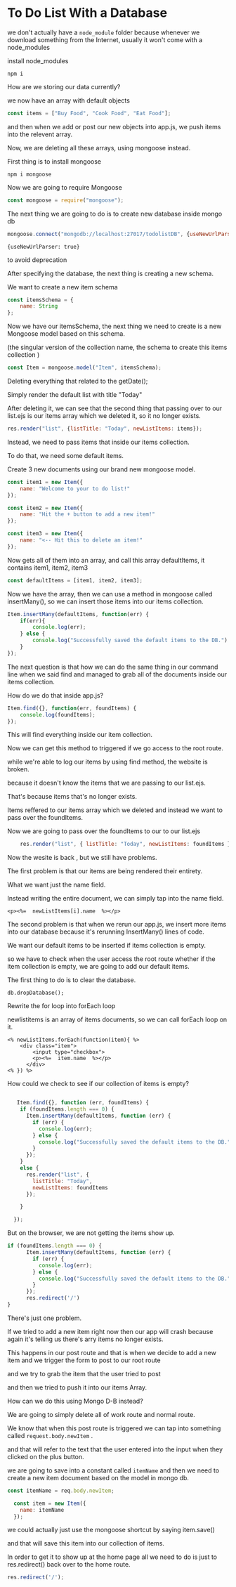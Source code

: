 # To Do List With a Database

we don't actually have a ```node_module``` folder
because whenever we download something from the Internet,
usually it won't come with a node_modules

install node_modules

```
npm i
```

How are we storing our data currently?

we now have an array with default objects

``` js
const items = ["Buy Food", "Cook Food", "Eat Food"];
```

and then when we add or post our new objects into app.js, 
we push items into the relevent array.

Now, we are deleting all these arrays, using mongoose instead.

First thing is to install mongoose

```
npm i mongoose
```

Now we are going to require Mongoose

```js
const mongoose = require("mongoose");
```

The next thing we are going to do is to create new database inside mongo db


```js
mongoose.connect("mongodb://localhost:27017/todolistDB", {useNewUrlParser: true});
```
```
{useNewUrlParser: true}
```
to avoid deprecation

After specifying the database, the next thing is creating a new schema.

We want to create a new item schema

```js
const itemsSchema = {
    name: String
};
```

Now we have our itemsSchema, the next thing we need to create is a new Mongoose model based on this schema.

(the singular version of the collection name, the schema to create this items collection )

```js
const Item = mongoose.model("Item", itemsSchema);
```

Deleting everything that related to the getDate();

Simply render the default list with title "Today"

After deleting it, we can see that the second thing that passing over to our list.ejs is our items array which we deleted it, so it no longer exists.

```js
res.render("list", {listTitle: "Today", newListItems: items});
```

Instead, we need to pass items that inside our items collection.

To do that, we need some default items.

Create 3 new documents using our brand new mongoose model.

```js
const item1 = new Item({
    name: "Welcome to your to do list!"
});

const item2 = new Item({
    name: "Hit the + button to add a new item!"
});

const item3 = new Item({
    name: "<-- Hit this to delete an item!"
});
```
Now gets all of them into an array, and call this array defaultItems, it contains item1, item2, item3

```js
const defaultItems = [item1, item2, item3];
```

Now we have the array, then we can use a method in mongoose called insertMany(), so we can insert those items into our items collection.

```js
Item.insertMany(defaultItems, function(err) {
    if(err){
        console.log(err);
    } else {
        console.log("Successfully saved the default items to the DB.")
    }
});
```

The next question is that how we can do the same thing in our command line when we said find and managed to grab all of the documents inside our items collection.

How do we do that inside app.js?

```js
Item.find({}, function(err, foundItems) {
    console.log(foundItems);
});
```

This will find everything inside our item collection.

Now we can get this method to triggered if we go access to the root route.

while we're able to log our items by using find method, the website is broken. 

because it doesn't know the items that we are passing to our list.ejs.

That's because items that's no longer exists.

Items reffered to our items array which we deleted and instead we want to pass over the foundItems.

Now we are going to pass over the foundItems to our to our list.ejs

```js
    res.render("list", { listTitle: "Today", newListItems: foundItems });
```

Now the wesite is back , but we still have problems.

The first problem is that our items are being rendered their entirety.

What we want just the name field.

Instead writing the entire document, we can simply tap into the name field.

```ejs
<p><%=  newListItems[i].name  %></p>
```


The second problem is that when we rerun our app.js, we insert more items into our database because it's rerunning InsertMany()
lines of code.


We want our default items to be inserted if items collection is empty.

so we have to check when the user access the root route whether if the item collection is empty, we are going to add our default items.

The first thing to do is to clear the database.

```
db.dropDatabase();
```

Rewrite the for loop into forEach loop 

newlistitems is an array of items documents, so we can call forEach loop on it. 

```ejs
<% newListItems.forEach(function(item){ %>
    <div class="item">
        <input type="checkbox">
        <p><%=  item.name  %></p>
      </div>
<% }) %>
```

How could we check to see if our collection of items is empty?

```js

   Item.find({}, function (err, foundItems) {
    if (foundItems.length === 0) {
      Item.insertMany(defaultItems, function (err) {
        if (err) {
          console.log(err);
        } else {
          console.log("Successfully saved the default items to the DB.")
        }
      });
    }
    else {
      res.render("list", {
        listTitle: "Today",
        newListItems: foundItems
      });

    }

  });
```

But on the browser, we are not getting the items show up.

```js
if (foundItems.length === 0) {
      Item.insertMany(defaultItems, function (err) {
        if (err) {
          console.log(err);
        } else {
          console.log("Successfully saved the default items to the DB.")
        }
      });
      res.redirect('/')
}
```

There's just one problem.

If we tried to add a new item right now then our app will crash because again it's telling us there's arry items no longer exists.


This happens in our post route and that is when we decide to add a new item and we trigger the form to post to our root route 


and we try to grab the item that the user tried to post 

and then we tried to push it into our items Array.

How can we do this using Mongo D-B instead?

We are going to simply delete all of work route and normal route.

We know that when this post route is triggered we can tap into something called ```request.body.newItem``` .

and that will refer to the text that the user entered into the input when they clicked on the plus button.

we are going to save into a constant called ```itemName``` and then we need to create a new item document based on the model in mongo db.

```js
const itemName = req.body.newItem;
```

```js
  const item = new Item({
    name: itemName
  });
```

we could actually just use the mongoose shortcut by saying item.save() 

and that will save this item into our collection of items.

In order to get it to show up at the home page all we need to do is just to res.redirect() back over
to the home route.

```js
res.redirect('/');
```